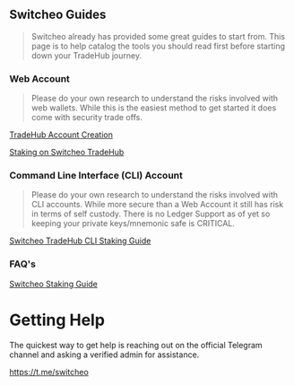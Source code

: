 ## Switcheo Guides

> Switcheo already has provided some great guides to start from. This page is to help catalog the tools you should read first before starting down your TradeHub journey.

### Web Account

> Please do your own research to understand the risks involved with web wallets. While this is the easiest method to get started it does come with security trade offs.

[TradeHub Account Creation](https://support.switcheo.network/en/articles/4353992-creating-and-funding-an-account)


[Staking on Switcheo TradeHub](https://support.switcheo.network/en/articles/4353929-staking-on-switcheo-tradehub)


### Command Line Interface (CLI) Account

> Please do your own research to understand the risks involved with CLI accounts. While more secure than a Web Account it still has risk in terms of self custody. There is no Ledger Support as of yet so keeping your private keys/mnemonic safe is CRITICAL.

[Switcheo TradeHub CLI Staking Guide](https://blog.switcheo.network/switcheo-tradehub-cli-staking-guide/)


### FAQ's

[Switcheo Staking Guide](https://support.switcheo.network/en/articles/4354028-staking-faq)

# Getting Help

The quickest way to get help is reaching out on the official Telegram channel and asking a verified admin for assistance.

https://t.me/switcheo
